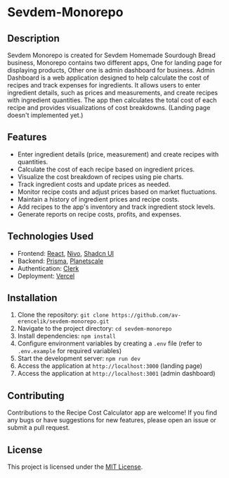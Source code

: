 # Sevdem-Monorepo

## Description

Sevdem Monorepo is created for Sevdem Homemade Sourdough Bread business, Monorepo contains two different apps, One for landing page for displaying products, Other one is admin dashboard for business. Admin Dashboard is a web application designed to help calculate the cost of recipes and track expenses for ingredients. It allows users to enter ingredient details, such as prices and measurements, and create recipes with ingredient quantities. The app then calculates the total cost of each recipe and provides visualizations of cost breakdowns. (Landing page doesn't implemented yet.)

## Features

- Enter ingredient details (price, measurement) and create recipes with quantities.
- Calculate the cost of each recipe based on ingredient prices.
- Visualize the cost breakdown of recipes using pie charts.
- Track ingredient costs and update prices as needed.
- Monitor recipe costs and adjust prices based on market fluctuations.
- Maintain a history of ingredient prices and recipe costs.
- Add recipes to the app's inventory and track ingredient stock levels.
- Generate reports on recipe costs, profits, and expenses.

## Technologies Used

- Frontend: [React](https://react.dev), [Nivo](https://nivo.rocks/), [Shadcn UI](https://ui.shadcn.com/)
- Backend: [Prisma](https://www.prisma.io/), [Planetscale](https://planetscale.com/)
- Authentication: [Clerk](https://clerk.com/)
- Deployment: [Vercel](https://vercel.com/)

## Installation

1. Clone the repository: `git clone https://github.com/av-erencelik/sevdem-monorepo.git`
2. Navigate to the project directory: `cd sevdem-monorepo`
3. Install dependencies: `npm install`
4. Configure environment variables by creating a `.env` file (refer to `.env.example` for required variables)
5. Start the development server: `npm run dev`
6. Access the application at `http://localhost:3000` (landing page)
7. Access the application at `http://localhost:3001` (admin dashboard)

## Contributing

Contributions to the Recipe Cost Calculator app are welcome! If you find any bugs or have suggestions for new features, please open an issue or submit a pull request.

## License

This project is licensed under the [MIT License](https://choosealicense.com/licenses/mit/).

